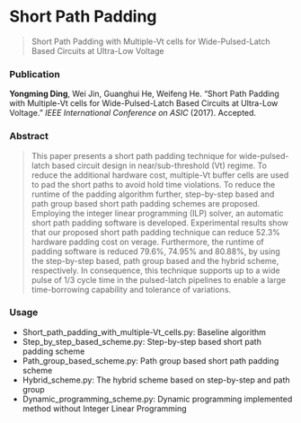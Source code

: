 # Short Path Padding

> Short Path Padding with Multiple-Vt cells for Wide-Pulsed-Latch Based Circuits at Ultra-Low Voltage

### Publication

**Yongming Ding**, Wei Jin, Guanghui He, Weifeng He. “Short Path Padding with Multiple-Vt cells for Wide-Pulsed-Latch Based Circuits at Ultra-Low Voltage.” *IEEE International Conference on ASIC* (2017). Accepted.

### Abstract

> This paper presents a short path padding technique for wide-pulsed-latch based circuit design in near/sub-threshold (Vt) regime. To reduce the additional hardware cost, multiple-Vt buffer cells are used to pad the short paths to avoid hold time violations. To reduce the runtime of the padding algorithm further, step-by-step based and path group based short path padding schemes are proposed. Employing the integer linear programming (ILP) solver, an automatic short path padding software is developed. Experimental results show that our proposed short path padding technique can reduce 52.3% hardware padding cost on verage. Furthermore, the runtime of padding software is reduced 79.6%, 74.95% and 80.88%, by using the step-by-step based, path group based and the hybrid scheme, respectively. In consequence, this technique supports up to a wide pulse of 1/3 cycle time in the pulsed-latch pipelines to enable a large time-borrowing capability and tolerance of variations. 

### Usage

- Short_path_padding_with_multiple-Vt_cells.py: Baseline algorithm
- Step_by_step_based_scheme.py: Step-by-step based short path padding scheme
- Path_group_based_scheme.py: Path group based short path padding scheme
- Hybrid_scheme.py: The hybrid scheme based on step-by-step and path group
- Dynamic_programming_scheme.py: Dynamic programming implemented method without Integer Linear Programming

​		
​	